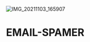 ![IMG_20211103_165907](https://user-images.githubusercontent.com/74477764/140040704-a2239497-a0f3-4018-99f6-75499cca44ca.jpg)
# EMAIL-SPAMER

